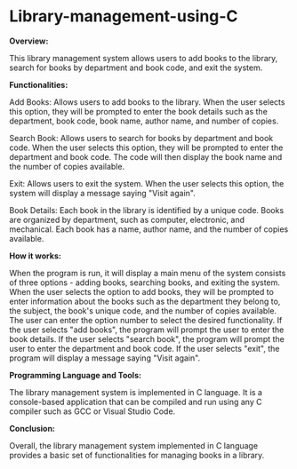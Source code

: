 # Library-management-using-C

**Overview:**

This library management system allows users to add books to the library, search for books by department and book code, and exit the system.

**Functionalities:**

Add Books: Allows users to add books to the library. When the user selects this option, they will be prompted to enter the book details such as the department, book code, book name, author name, and number of copies.

Search Book: Allows users to search for books by department and book code. When the user selects this option, they will be prompted to enter the department and book code. The code will then display the book name and the number of copies available.

Exit: Allows users to exit the system. When the user selects this option, the system will display a message saying "Visit again".

Book Details: Each book in the library is identified by a unique code. Books are organized by department, such as computer, electronic, and mechanical. Each book has a name, author name, and the number of copies available.

**How it works:**

 When the program is run,  it will display a main menu of the system consists of three options - adding books, searching books, and exiting the system. When the user selects the option to add books, they will be prompted to enter information about the books such as the department they belong to, the subject, the book's unique code, and the number of copies available. The user can enter the option number to select the desired functionality. If the user selects "add books", the program will prompt the user to enter the book details.  If the user selects "search book", the program will prompt the user to enter the department and book code. If the user selects "exit", the program will display a message saying "Visit again". 

**Programming Language and Tools:**

The library management system is implemented in C language. It is a console-based application that can be compiled and run using any C compiler such as GCC or Visual Studio Code.

**Conclusion:**

Overall, the library management system implemented in C language provides a basic set of functionalities for managing books in a library.
